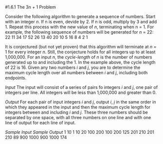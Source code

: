 #1.6.1 The 3n + 1 Problem

Consider the following algorithm to generate a sequence of numbers. Start with an
integer *n*. If n is even, devide by 2. If n is odd, multiply by 3 and add 1. Repeat this
process with the new value of *n*, terminating when n = 1. For example, the following 
sequence of numbers will be generated for *n* = 22:
		    22 11 34 17 52 26 13 40 20 10 5 16 8 4 2 1

It is conjectured (but not yet proven) that this algorithm will terminate at *n* = 1 for
every integer *n*. Still, the conjecture holds for all integers up to at least 1,000,000.
For an input *n*, the *cycle-length* of *n* is the number of numbers generated up to and
including the 1. In the example above, the cycle length of 22 is 16. Given any two
numbers *i* and *j*, you are to determine the maximum cycle length over all numbers
between *i* and *j*, including both endpoints.

*Input*
The input will consist of a series of pairs fo integers *i* and *j*, one pair of integers per
line. All integers will be less than 1,000,000 and greater than 0.

*Output*
For each pair of input integers *i* and *j*, output *i*, *j* in the same order in which they
appeared in the input and then the maximum cycle length for integers between and 
including *i* and *j*. These three numbers should be separated by one space, with all three
numbers on one line and with one line of output for each line of input.

*Sample Input			Sample Output*
1 10				1 10 20
100 200 			100 200 125
201 210				201 210 89
900 1000			900 1000 174

